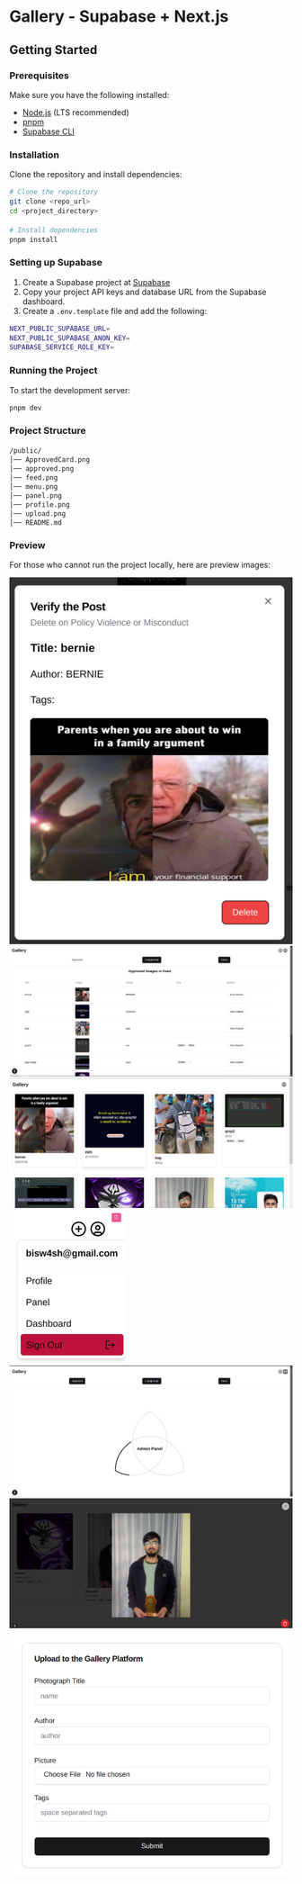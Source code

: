 #  Gallery - Supabase + Next.js
## Getting Started
### Prerequisites

Make sure you have the following installed:

- [Node.js](https://nodejs.org/) (LTS recommended)
- [pnpm](https://pnpm.io/installation)
- [Supabase CLI](https://supabase.com/docs/guides/cli)

### Installation

Clone the repository and install dependencies:

```sh
# Clone the repository
git clone <repo_url>
cd <project_directory>

# Install dependencies
pnpm install
```

### Setting up Supabase

1. Create a Supabase project at [Supabase](https://supabase.com/)
2. Copy your project API keys and database URL from the Supabase dashboard.
3. Create a `.env.template` file and add the following:

```sh
NEXT_PUBLIC_SUPABASE_URL=
NEXT_PUBLIC_SUPABASE_ANON_KEY=
SUPABASE_SERVICE_ROLE_KEY=
```

### Running the Project

To start the development server:

```sh
pnpm dev
```

### Project Structure

```
/public/
│── ApprovedCard.png
│── approved.png
│── feed.png
│── menu.png
│── panel.png
│── profile.png
│── upload.png
│── README.md
```

### Preview

For those who cannot run the project locally, here are preview images:

![ApprovedCard](public/ApprovedCard.png)
![Approved](public/approved.png)
![Feed](public/feed.png)
![Menu](public/menu.png)
![Panel](public/panel.png)
![Profile](public/profile.png)
![Upload](public/upload.png)
